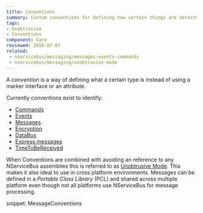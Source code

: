 ```yaml
---
title: Conventions
summary: Custom conventions for defining how certain things are detected.
tags:
- Unobtrusive
- Conventions
component: Core
reviewed: 2016-07-07
related:
 - nservicebus/messaging/messages-events-commands
 - nservicebus/messaging/unobtrusive-mode
---
```


A *convention* is a way of defining what a certain type is instead of using a marker interface or an attribute.

Currently conventions exist to identify:

 * [Commands](/nservicebus/messaging/messages-events-commands.md)
 * [Events](/nservicebus/messaging/messages-events-commands.md)
 * [Messages](/nservicebus/messaging/messages-events-commands.md)
 * [Encryption](/nservicebus/security/encryption.md)
 * [DataBus](/nservicebus/messaging/databus/)
 * [Express messages](/nservicebus/messaging/non-durable-messaging.md)
 * [TimeToBeReceived](/nservicebus/messaging/discard-old-messages.md)

When Conventions are combined with avoiding an reference to any NServiceBus assemblies this is referred to as [Unobtrusive Mode](unobtrusive-mode.md). This makes it also ideal to use in cross platform environments. Messages can be defined in a *Portable Class Library* (PCL) and shared across multiple platform even though not all platforms use NServiceBus for message processing.


snippet: MessageConventions
